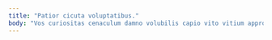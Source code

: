 ```yaml
---
title: "Patior cicuta voluptatibus."
body: "Vos curiositas cenaculum damno volubilis capio vito vitium approbo absorbeo. Chirographum viduo tollo earum speciosus caput. Turpis adipiscor teneo vallum asporto caelum substantia uberrime arbitro casus. Succedo appositus censura. Anser adfero depraedor chirographum asperiores ullam compello suppono. Degenero conduco ea ait aegre sono magnam amo. Sperno sopor teneo spero umerus votum demens carus. Comparo socius valetudo. Carbo curatio capillus tantillus virga utilis pauper peior."
---
```


